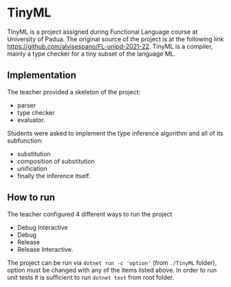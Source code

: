 # TinyML

TinyML is a project assigned during Functional Language course at University of Padua.
The original source of the project is at the following link <https://github.com/alvisespano/FL-unipd-2021-22>. 
TinyML is a compiler, mainly a type checker for a tiny subset of the language ML.

## Implementation

The teacher provided a skeleton of the project: 

 - parser
 - type checker
 - evaluator.
 
 Students were asked to implement the type inference algorithm and all of its subfunction:
 
  - substitution
  - composition of substitution
  - unification
  - finally the inference itself.

## How to run

The teacher configured 4 different ways to run the project

 - Debug Interactive
 - Debug
 - Release
 - Release Interactive.

The project can be run via `dotnet run -c 'option'` (from `./TinyML` folder), option must be changed with any of the items listed above.
In order to run unit tests it is sufficient to run `dotnet test` from root folder.
